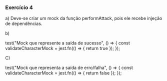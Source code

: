 ### Exercício 4

a) Deve-se criar um mock da função performAttack, pois ele recebe injeção de dependências.

b)

test("Mock que represente a saída de sucesso", () => {
  const validateCharacterMock = jest.fn(() => {
    return true
  });
});

C)

test("Mock que representa a saída de erro/falha", () => {
  const validateCharacterMock = jest.fn(() => {
    return false
  });
});